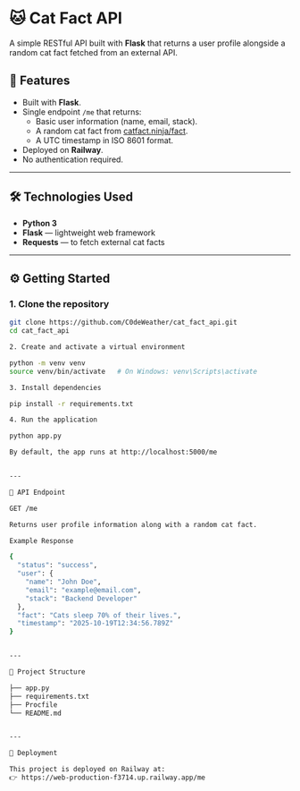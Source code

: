 # 🐱 Cat Fact API

A simple RESTful API built with **Flask** that returns a user profile alongside a random cat fact fetched from an external API.

## 🚀 Features
- Built with **Flask**.
- Single endpoint `/me` that returns:
  - Basic user information (name, email, stack).
  - A random cat fact from [catfact.ninja/fact](https://catfact.ninja/fact).
  - A UTC timestamp in ISO 8601 format.
- Deployed on **Railway**.
- No authentication required.

---

## 🛠️ Technologies Used
- **Python 3**
- **Flask** — lightweight web framework
- **Requests** — to fetch external cat facts

---

## ⚙️ Getting Started

### 1. Clone the repository
```bash
git clone https://github.com/C0deWeather/cat_fact_api.git
cd cat_fact_api

2. Create and activate a virtual environment

python -m venv venv
source venv/bin/activate   # On Windows: venv\Scripts\activate

3. Install dependencies

pip install -r requirements.txt

4. Run the application

python app.py

By default, the app runs at http://localhost:5000/me


---

📡 API Endpoint

GET /me

Returns user profile information along with a random cat fact.

Example Response

{
  "status": "success",
  "user": {
    "name": "John Doe",
    "email": "example@email.com",
    "stack": "Backend Developer"
  },
  "fact": "Cats sleep 70% of their lives.",
  "timestamp": "2025-10-19T12:34:56.789Z"
}


---

🧱 Project Structure

├── app.py
├── requirements.txt
├── Procfile
└── README.md


---

🚢 Deployment

This project is deployed on Railway at:
👉 https://web-production-f3714.up.railway.app/me
